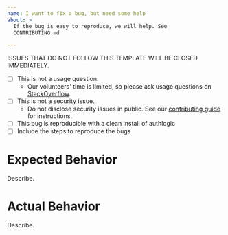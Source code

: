 ```yaml
---
name: I want to fix a bug, but need some help
about: >
  If the bug is easy to reproduce, we will help. See
  CONTRIBUTING.md

---
```


ISSUES THAT DO NOT FOLLOW THIS TEMPLATE WILL BE CLOSED IMMEDIATELY.

- [ ] This is not a usage question.
  - Our volunteers' time is limited, so please ask usage questions on
    [StackOverflow](http://stackoverflow.com/questions/tagged/authlogic).
- [ ] This is not a security issue.
  - Do not disclose security issues in public. See our [contributing
    guide](https://github.com/binarylogic/authlogic/blob/master/CONTRIBUTING.md)
    for instructions.
- [ ] This bug is reproducible with a clean install of authlogic
- [ ] Include the steps to reproduce the bugs

# Expected Behavior

Describe.

# Actual Behavior

Describe.
